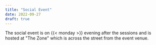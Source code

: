 ```yaml
---
title: "Social Event"
date: 2022-09-27
draft: true
---
```


The social event is on {{< monday >}} evening after the sessions and is hosted at "The Zone" which is across the street from the event venue.

